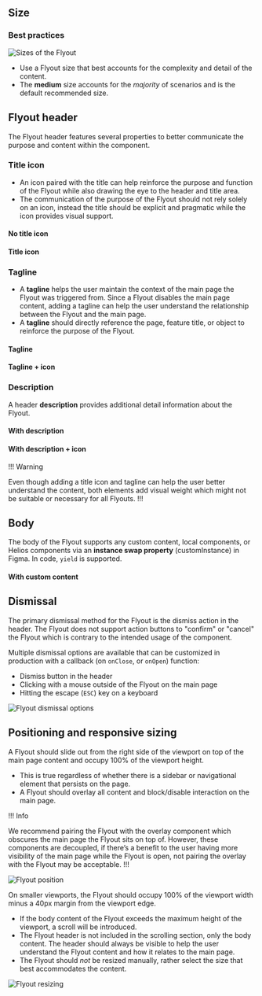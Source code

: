 ## Size

### Best practices

![Sizes of the Flyout](/assets/components/flyout/flyout-sizes.png)

- Use a Flyout size that best accounts for the complexity and detail of the content.
- The **medium** size accounts for the _majority_ of scenarios and is the default recommended size.

## Flyout header

The Flyout header features several properties to better communicate the purpose and content within the component.

### Title icon

- An icon paired with the title can help reinforce the purpose and function of the Flyout while also drawing the eye to the header and title area.
- The communication of the purpose of the Flyout should not rely solely on an icon, instead the title should be explicit and pragmatic while the icon provides visual support.

#### No title icon

#### Title icon

### Tagline

- A **tagline** helps the user maintain the context of the main page the Flyout was triggered from. Since a Flyout disables the main page content, adding a tagline can help the user understand the relationship between the Flyout and the main page.
- A **tagline** should directly reference the page, feature title, or object to reinforce the purpose of the Flyout.

#### Tagline

#### Tagline + icon

### Description

A header **description** provides additional detail information about the Flyout.

#### With description

#### With description + icon

!!! Warning

Even though adding a title icon and tagline can help the user better understand the content, both elements add visual weight which might not be suitable or necessary for all Flyouts.
!!!

## Body

The body of the Flyout supports any custom content, local components, or Helios components via an **instance swap property** (customInstance) in Figma. In code, `yield` is supported. 

#### With custom content

## Dismissal

The primary dismissal method for the Flyout is the dismiss action in the header. The Flyout does not support action buttons to "confirm" or "cancel" the Flyout which is contrary to the intended usage of the component.

Multiple dismissal options are available that can be customized in production with a callback (on `onClose`, or `onOpen`) function:

- Dismiss button in the header
- Clicking with a mouse outside of the Flyout on the main page
- Hitting the escape (`ESC`) key on a keyboard

![Flyout dismissal options](/assets/components/flyout/flyout-dismissal.png)

## Positioning and responsive sizing

A Flyout should slide out from the right side of the viewport on top of the main page content and occupy 100% of the viewport height.

- This is true regardless of whether there is a sidebar or navigational element that persists on the page.
- A Flyout should overlay all content and block/disable interaction on the main page.

!!! Info

We recommend pairing the Flyout with the overlay component which obscures the main page the Flyout sits on top of. However, these components are decoupled, if there’s a benefit to the user having more visibility of the main page while the Flyout is open, not pairing the overlay with the Flyout may be acceptable.
!!!

![Flyout position](/assets/components/flyout/flyout-position.png)

On smaller viewports, the Flyout should occupy 100% of the viewport width minus a 40px margin from the viewport edge.

- If the body content of the Flyout exceeds the maximum height of the viewport, a scroll will be introduced.
- The Flyout header is not included in the scrolling section, only the body content. The header should always be visible to help the user understand the Flyout content and how it relates to the main page.
- The Flyout should _not_ be resized manually, rather select the size that best accommodates the content.

![Flyout resizing](/assets/components/flyout/flyout-resizing)
